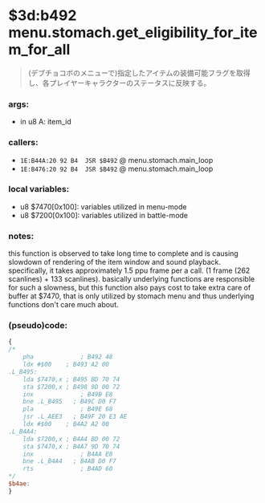 ﻿

# $3d:b492 menu.stomach.get_eligibility_for_item_for_all
> (デブチョコボのメニューで)指定したアイテムの装備可能フラグを取得し、各プレイヤーキャラクターのステータスに反映する。

### args:
+	in u8 A: item_id

### callers:
+	`1E:B44A:20 92 B4  JSR $B492` @ menu.stomach.main_loop
+	`1E:B476:20 92 B4  JSR $B492` @ menu.stomach.main_loop

### local variables:
+	u8 $7470[0x100]: variables utilized in menu-mode
+	u8 $7200[0x100]: variables utilized in battle-mode

### notes:
this function is observed to take long time to complete and is causing slowdown of rendering of the item window and sound playback.
specifically, it takes approximately 1.5 ppu frame per a call. (1 frame (262 scanlines) + 133 scanlines).
basically underlying functions are responsible for such a slowness,
but this function also pays cost to take extra care of buffer at $7470,
that is only utilized by stomach menu and thus underlying functions don't care much about.

### (pseudo)code:
```js
{
/*
	pha             ; B492 48
    ldx #$00    ; B493 A2 00
.L_B495:
    lda $7470,x ; B495 BD 70 74
    sta $7200,x ; B498 9D 00 72
    inx             ; B49B E8
    bne .L_B495   ; B49C D0 F7
    pla             ; B49E 68
    jsr .L_AEE3   ; B49F 20 E3 AE
    ldx #$00    ; B4A2 A2 00
.L_B4A4:
    lda $7200,x ; B4A4 BD 00 72
    sta $7470,x ; B4A7 9D 70 74
    inx             ; B4AA E8
    bne .L_B4A4   ; B4AB D0 F7
	rts             ; B4AD 60
*/
$b4ae:
}
```


